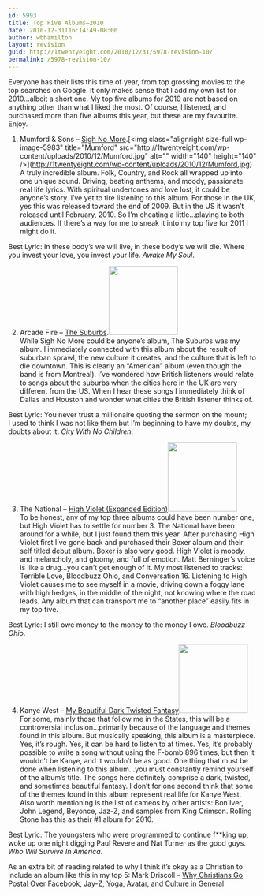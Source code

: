 ```yaml
---
id: 5993
title: Top Five Albums—2010
date: 2010-12-31T16:14:49-08:00
author: wbhamilton
layout: revision
guid: http://1twentyeight.com/2010/12/31/5978-revision-10/
permalink: /5978-revision-10/
---
```

Everyone has their lists this time of year, from top grossing movies to the top searches on Google. It only makes sense that I add my own list for 2010&#8230;albeit a short one. My top five albums for 2010 are not based on anything other than what I liked the most. Of course, I listened, and purchased more than five albums this year, but these are my favourite. Enjoy.

1. Mumford & Sons &#8211; [Sigh No More](http://www.amazon.com/gp/product/B0038BBA4I?ie=UTF8&tag=1twentyeight-20&linkCode=as2&camp=1789&creative=390957&creativeASIN=B0038BBA4I").[<img class="alignright size-full wp-image-5983" title="Mumford" src="http://1twentyeight.com/wp-content/uploads/2010/12/Mumford.jpg" alt="" width="140" height="140" />](http://1twentyeight.com/wp-content/uploads/2010/12/Mumford.jpg)  
A truly incredible album. Folk, Country, and Rock all wrapped up into one unique sound. Driving, beating anthems, and moody, passionate real life lyrics. With spiritual undertones and love lost, it could be anyone&#8217;s story. I&#8217;ve yet to tire listening to this album. For those in the UK, yes this was released toward the end of 2009. But in the US it wasn&#8217;t released until February, 2010. So I&#8217;m cheating a little&#8230;playing to both audiences. If there&#8217;s a way for me to sneak it into my top five for 2011 I might do it.

Best Lyric: In these body&#8217;s we will live, in these body&#8217;s we will die. Where you invest your love, you invest your life. _Awake My Soul_.

2. Arcade Fire &#8211; [The Suburbs](http://www.amazon.com/gp/product/B003X73QA8?ie=UTF8&tag=1twentyeight-20&linkCode=as2&camp=1789&creative=390957&creativeASIN=B003X73QA8).[<img class="alignright size-full wp-image-5980" title="ArcadeFire" src="http://1twentyeight.com/wp-content/uploads/2010/12/ArcadeFire.jpg" alt="" width="140" height="140" />](http://1twentyeight.com/wp-content/uploads/2010/12/ArcadeFire.jpg)  
While Sigh No More could be anyone&#8217;s album, The Suburbs was my album. I immediately connected with this album about the result of suburban sprawl, the new culture it creates, and the culture that is left to die downtown. This is clearly an &#8220;American&#8221; album (even though the band is from Montreal). I&#8217;ve wondered how British listeners would relate to songs about the suburbs when the cities here in the UK are very different from the US. When I hear these songs I immediately think of Dallas and Houston and wonder what cities the British listener thinks of.

Best Lyric: You never trust a millionaire quoting the sermon on the mount;  
I used to think I was not like them but I&#8217;m beginning to have my doubts, my doubts about it. _City With No Children_.

3. The National &#8211; [High Violet (Expanded Edition)](http://www.amazon.com/gp/product/B004D6BAOW?ie=UTF8&tag=1twentyeight-20&linkCode=as2&camp=1789&creative=390957&creativeASIN=B004D6BAOW)[<img class="alignright size-full wp-image-5984" title="TheNational" src="http://1twentyeight.com/wp-content/uploads/2010/12/TheNational.jpg" alt="" width="140" height="140" />](http://1twentyeight.com/wp-content/uploads/2010/12/TheNational.jpg)  
To be honest, any of my top three albums could have been number one, but High Violet has to settle for number 3. The National have been around for a while, but I just found them this year. After purchasing High Violet first I&#8217;ve gone back and purchased their Boxer album and their self titled debut album. Boxer is also very good. High Violet is moody, and melancholy, and gloomy, and full of emotion. Matt Berninger&#8217;s voice is like a drug&#8230;you can&#8217;t get enough of it. My most listened to tracks: Terrible Love, Bloodbuzz Ohio, and Conversation 16. Listening to High Violet causes me to see myself in a movie, driving down a foggy lane with high hedges, in the middle of the night, not knowing where the road leads. Any album that can transport me to &#8220;another place&#8221; easily fits in my top five.

Best Lyric: I still owe money to the money to the money I owe. _Bloodbuzz Ohio_.

4. Kanye West &#8211; [My Beautiful Dark Twisted Fantasy](http://www.amazon.com/gp/product/B004BSIJ9Q?ie=UTF8&tag=1twentyeight-20&linkCode=as2&camp=1789&creative=390957&creativeASIN=B004BSIJ9Q)[<img class="alignright size-full wp-image-5982" title="Kanye" src="http://1twentyeight.com/wp-content/uploads/2010/12/Kanye.jpg" alt="" width="140" height="140" />](http://1twentyeight.com/wp-content/uploads/2010/12/Kanye.jpg)  
For some, mainly those that follow me in the States, this will be a controversial inclusion&#8230;primarily because of the language and themes found in this album. But musically speaking, this album is a masterpiece. Yes, it&#8217;s rough. Yes, it can be hard to listen to at times. Yes, it&#8217;s probably possible to write a song without using the F-bomb 896 times, but then it wouldn&#8217;t be Kanye, and it wouldn&#8217;t be as good. One thing that must be done when listening to this album&#8230;you must constantly remind yourself of the album&#8217;s title. The songs here definitely comprise a dark, twisted, and sometimes beautiful fantasy. I don&#8217;t for one second think that some of the themes found in this album represent real life for Kanye West. Also worth mentioning is the list of cameos by other artists: Bon Iver, John Legend, Beyonce, Jaz-Z, and samples from King Crimson. Rolling Stone has this as their #1 album for 2010.

Best Lyric: The youngsters who were programmed to continue f**king up, woke up one night digging Paul Revere and Nat Turner as the good guys. _Who Will Survive In America_.

As an extra bit of reading related to why I think it&#8217;s okay as a Christian to include an album like this in my top 5: Mark Driscoll &#8211; [Why Christians Go Postal Over Facebook, Jay-Z, Yoga, Avatar, and Culture in General](http://d.pr/IVBh)